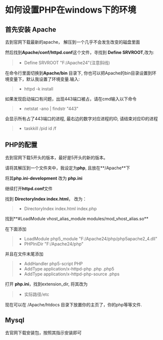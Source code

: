 # 如何设置PHP在windows下的环境

## 首先安装 Apache
  去到官网下载最新的apache， 解压到一个几乎不会发生改变的磁盘里面

  然后找到**Apache/conf/httpd.conf**这个文件，寻找到 **Define SRVROOT**,改为:

  > * Define SRVROOT "F:/Apache24"(注意斜线)

  在命令行里面切换到**Apache/bin** 目录下, 你也可以把Apache的bin目录设置到环境变量下，默认我设置了环境变量.输入:

  > *  httpd -k install

  如果发现启动端口有问题，出现443端口被占，请在cmd输入以下命令
  > * netstat -ano | findstr "443"

  会显示所有占了443端口的进程, 最右边的数字对应进程的ID, 请结束对应ID的进程
  > * taskkill /pid id /f


  ## PHP的配置

  去到官网下载5开头的版本，最好是5开头的新的版本。

  请将其解压到一个文件夹中，我设定为**php**, 且放在**/Apache**下

  将其**php.ini-development** 改为 **php.ini**

  继续打开**httpd.conf**文件

  找到 **DirectoryIndex index.html**， 改为：

  > * DirectoryIndex index.html index.php

  找到**#LoadModule vhost_alias_module modules/mod_vhost_alias.so**

  在下面添加
  > * LoadModule php5_module "F:/Apache24/php/php5apache2_4.dll"
  > * PHPIniDir "F:/Apache24/php"

  并且在文件末尾添加
  > * AddHandler  php5-script     PHP
  > * AddType     application/x-httpd-php        .php .php5
  > * AddType     application/x-httpd-php-source .phps

  打开 **php.ini**，找到extension_dir, 将其改为
  > * 实际路径/etc

  现在可以在 /Apache/htdocs 目录下放置你的主页了，你的php等等文件.

  ## Mysql

  去官网下载安装包，按照其指示安装即可
